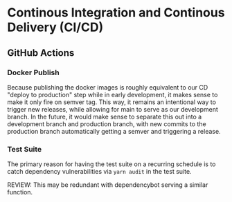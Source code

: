 # Continous Integration and Continous Delivery (CI/CD)
## GitHub Actions
### Docker Publish

Because publishing the docker images is roughly equivalent to our CD "deploy to production" step while in early development, it makes sense to make it only fire on semver tag. This way, it remains an intentional way to trigger new releases, while allowing for main to serve as our development branch. In the future, it would make sense to separate this out into a development branch and production branch, with new commits to the production branch automatically getting a semver and triggering a release.

### Test Suite

The primary reason for having the test suite on a recurring schedule is to catch dependency vulnerabilities via `yarn audit` in the test suite.

REVIEW: This may be redundant with dependencybot serving a similar function.

